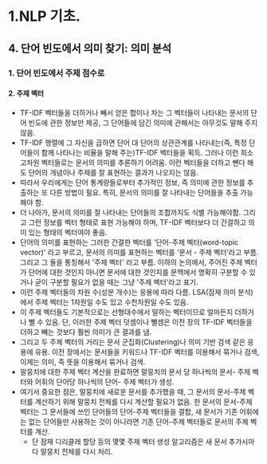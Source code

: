 # 1.NLP 기초.
## 4. 단어 빈도에서 의미 찾기: 의미 분석
### 1. 단어 빈도에서 주제 점수로
#### 2. 주제 벡터
- TF-IDF 벡터들을 더하거나 빼서 얻은 합이나 차는 그 벡터들이 나타내는 문서의 단어 빈도에 관한 정보만 제공, 그 단어들에 담긴 의미에 관해서는 아무것도 말해 주지 않음.
- TF-IDF 행렬에 그 자신을 곱하면 단어 대 단어의 상관관계를 나타내는(즉, 특정 단어들이 함께 나타나는 비율을 말해 주는)TF-IDF 벡터들을 획득. 그러나 이런 희소 고차원 벡터들로는 문서의 의미를 추론하기 어려움. 이런 벡터들을 더하고 뺀다 해도 단어의 개념이나 주제를 잘 표현하는 결과가 나오지는 않음.
- 따라서 우리에게는 단어 통계량들로부터 추가적인 정보, 즉 의미에 관한 정보를 추출하는 또 다른 방법이 필요. 특히, 문서의 의미를 잘 나타내는 단어들을 추출 가능해야 함.
- 더 나아가, 문서의 의미를 잘 나타내는 단어들의 조합까지도 식별 가능해야함. 그리고 그런 정보를 벡터 형태로 표현 가능해야 하며, TF-IDF 벡터보다 더 간결하고 의미 있는 형태의 벡터여야 좋음.
- 단어의 의미를 표현하는 그러한 간결한 벡터를 '단어-주제 벡터(word-topic vector)' 라고 부르고, 문서의 의미를 표현하는 벡터를 '문서 - 주제 벡터'라고 부름. 그리고 그 둘을 통칭해서 '주제 벡터' 라고 부름. 이하의 논의에서, 주어진 주제 벡터가 단어에 대한 것인지 아니면 문서에 대한 것인지를 문맥에서 명확히 구분할 수 있거나 굳이 구분할 필요가 없을 때는 그냥 '주제 벡터'라고 표기.
- 이런 주제 벡터들의 차원 수(성분 개수)는 응용에 따라 다름. LSA(잠재 의미 분석)에서 주제 벡터는 1차원일 수도 있고 수천차원일 수도 있음.
- 이 주제 벡터들도 기본적으로는 선형대수에서 말하는 벡터이므로 얼마든지 더하거나 뺄 수 있음. 단, 이러한 주제 벡터 덧셈이나 뺄셈은 이전 장의 TF-IDF 벡터들을 더하고 빼는 것보다 훨씬 의미가 큰 결과를 냄.
- 그리고 두 주제 벡터의 거리는 문서 군집화(Clustering)나 의미 기반 검색 같은 응용에 유용. 이전 장에서는 문서들을 키워드나 TF-IDF 벡터를 이용해서 묶거나 검색, 이제는 의미, 즉 뜻을 이용해서 묶거나 검색.
- 말뭉치에 대한 주제 벡터 계산을 완료하면 말뭉치의 문서 당 하나씩의 문서- 주제 벡터와 어휘의 단어당 하나씩의 단어- 주제 벡터가 생성.
- 여기서 중요한 점은, 말뭉치에 새로운 문서를 추가했을 때, 그 문서의 문서-주제 벡터를 계산하기 위해 말뭉치 전체를 다시 계산할 필요가 없음. 한 문서의 문서-주제 벡터는 그 문서들에 쓰인 단어들의 단어-주제 벡터들을 결합, 새 문서가 기존 어휘에는 없는 단어들만 사용하는 것이 아니라면 기존 단어-주제 벡터들로 문서의 주제 벡터를 계산.
  - 단 잠재 디리클레 할당 등의 몇몇 주제 벡터 생성 알고리즘은 새 문서 추가시마다 말뭉치 전체를 다시 처리.